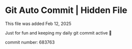 # Git Auto Commit | Hidden File

This file was added Feb 12, 2025

Just for fun and keeping my daily git commit active 🤪

commit number: 683763
